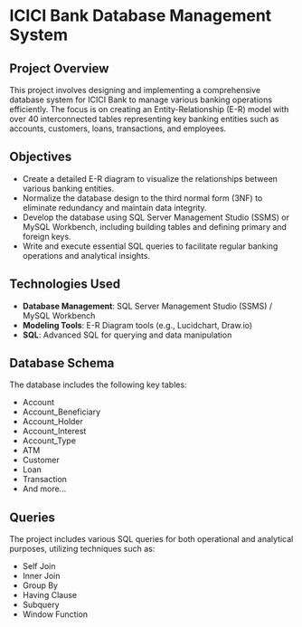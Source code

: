 # ICICI Bank Database Management System

## Project Overview
This project involves designing and implementing a comprehensive database system for ICICI Bank to manage various banking operations efficiently. The focus is on creating an Entity-Relationship (E-R) model with over 40 interconnected tables representing key banking entities such as accounts, customers, loans, transactions, and employees.

## Objectives
- Create a detailed E-R diagram to visualize the relationships between various banking entities.
- Normalize the database design to the third normal form (3NF) to eliminate redundancy and maintain data integrity.
- Develop the database using SQL Server Management Studio (SSMS) or MySQL Workbench, including building tables and defining primary and foreign keys.
- Write and execute essential SQL queries to facilitate regular banking operations and analytical insights.

## Technologies Used
- **Database Management**: SQL Server Management Studio (SSMS) / MySQL Workbench
- **Modeling Tools**: E-R Diagram tools (e.g., Lucidchart, Draw.io)
- **SQL**: Advanced SQL for querying and data manipulation

## Database Schema
The database includes the following key tables:
- Account
- Account_Beneficiary
- Account_Holder
- Account_Interest
- Account_Type
- ATM
- Customer
- Loan
- Transaction
- And more...

## Queries
The project includes various SQL queries for both operational and analytical purposes, utilizing techniques such as:
- Self Join
- Inner Join
- Group By
- Having Clause
- Subquery
- Window Function
